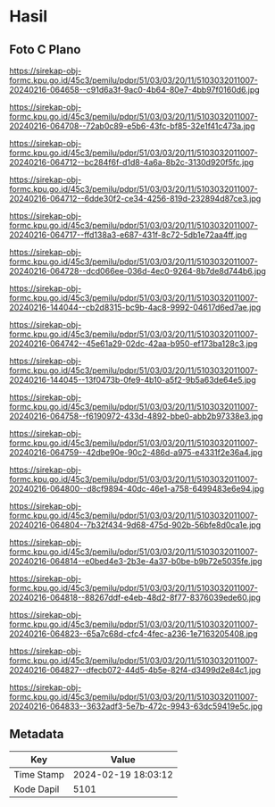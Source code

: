 # Hasil

## Foto C Plano

https://sirekap-obj-formc.kpu.go.id/45c3/pemilu/pdpr/51/03/03/20/11/5103032011007-20240216-064658--c91d6a3f-9ac0-4b64-80e7-4bb97f0160d6.jpg

https://sirekap-obj-formc.kpu.go.id/45c3/pemilu/pdpr/51/03/03/20/11/5103032011007-20240216-064708--72ab0c89-e5b6-43fc-bf85-32e1f41c473a.jpg

https://sirekap-obj-formc.kpu.go.id/45c3/pemilu/pdpr/51/03/03/20/11/5103032011007-20240216-064712--bc284f6f-d1d8-4a6a-8b2c-3130d920f5fc.jpg

https://sirekap-obj-formc.kpu.go.id/45c3/pemilu/pdpr/51/03/03/20/11/5103032011007-20240216-064712--6dde30f2-ce34-4256-819d-232894d87ce3.jpg

https://sirekap-obj-formc.kpu.go.id/45c3/pemilu/pdpr/51/03/03/20/11/5103032011007-20240216-064717--ffd138a3-e687-431f-8c72-5db1e72aa4ff.jpg

https://sirekap-obj-formc.kpu.go.id/45c3/pemilu/pdpr/51/03/03/20/11/5103032011007-20240216-064728--dcd066ee-036d-4ec0-9264-8b7de8d744b6.jpg

https://sirekap-obj-formc.kpu.go.id/45c3/pemilu/pdpr/51/03/03/20/11/5103032011007-20240216-144044--cb2d8315-bc9b-4ac8-9992-04617d6ed7ae.jpg

https://sirekap-obj-formc.kpu.go.id/45c3/pemilu/pdpr/51/03/03/20/11/5103032011007-20240216-064742--45e61a29-02dc-42aa-b950-ef173ba128c3.jpg

https://sirekap-obj-formc.kpu.go.id/45c3/pemilu/pdpr/51/03/03/20/11/5103032011007-20240216-144045--13f0473b-0fe9-4b10-a5f2-9b5a63de64e5.jpg

https://sirekap-obj-formc.kpu.go.id/45c3/pemilu/pdpr/51/03/03/20/11/5103032011007-20240216-064758--f6190972-433d-4892-bbe0-abb2b97338e3.jpg

https://sirekap-obj-formc.kpu.go.id/45c3/pemilu/pdpr/51/03/03/20/11/5103032011007-20240216-064759--42dbe90e-90c2-486d-a975-e4331f2e36a4.jpg

https://sirekap-obj-formc.kpu.go.id/45c3/pemilu/pdpr/51/03/03/20/11/5103032011007-20240216-064800--d8cf9894-40dc-46e1-a758-6499483e6e94.jpg

https://sirekap-obj-formc.kpu.go.id/45c3/pemilu/pdpr/51/03/03/20/11/5103032011007-20240216-064804--7b32f434-9d68-475d-902b-56bfe8d0ca1e.jpg

https://sirekap-obj-formc.kpu.go.id/45c3/pemilu/pdpr/51/03/03/20/11/5103032011007-20240216-064814--e0bed4e3-2b3e-4a37-b0be-b9b72e5035fe.jpg

https://sirekap-obj-formc.kpu.go.id/45c3/pemilu/pdpr/51/03/03/20/11/5103032011007-20240216-064818--88267ddf-e4eb-48d2-8f77-8376039ede60.jpg

https://sirekap-obj-formc.kpu.go.id/45c3/pemilu/pdpr/51/03/03/20/11/5103032011007-20240216-064823--65a7c68d-cfc4-4fec-a236-1e7163205408.jpg

https://sirekap-obj-formc.kpu.go.id/45c3/pemilu/pdpr/51/03/03/20/11/5103032011007-20240216-064827--dfecb072-44d5-4b5e-82f4-d3499d2e84c1.jpg

https://sirekap-obj-formc.kpu.go.id/45c3/pemilu/pdpr/51/03/03/20/11/5103032011007-20240216-064833--3632adf3-5e7b-472c-9943-63dc59419e5c.jpg


## Metadata

| Key        | Value               |
| ---------- | ------------------- |
| Time Stamp | 2024-02-19 18:03:12 |
| Kode Dapil | 5101                |



